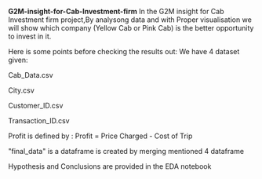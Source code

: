 **G2M-insight-for-Cab-Investment-firm**
In the G2M insight for Cab Investment firm project,By analysong data and with Proper visualisation  we will show which company (Yellow Cab or Pink Cab) is the better opportunity to invest in it.

Here is some points before checking the results out:
We have 4 dataset given:

Cab_Data.csv

City.csv

Customer_ID.csv

Transaction_ID.csv


Profit is defined by : Profit = Price Charged - Cost of Trip

"final_data" is a dataframe is created by merging mentioned 4 dataframe

Hypothesis and Conclusions are provided in the EDA notebook
